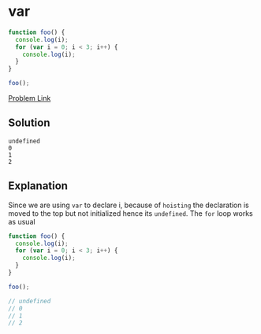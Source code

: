 # var

```js
function foo() {
  console.log(i);
  for (var i = 0; i < 3; i++) {
    console.log(i);
  }
}

foo();
```

[Problem Link](https://bigfrontend.dev/quiz/var)

## Solution

```
undefined
0
1
2
```

## Explanation

Since we are using `var` to declare i, because of `hoisting` the declaration is moved to the top but not initialized hence its `undefined`. The `for` loop works as usual

```js
function foo() {
  console.log(i);
  for (var i = 0; i < 3; i++) {
    console.log(i);
  }
}

foo();

// undefined
// 0
// 1
// 2
```
